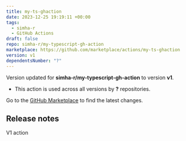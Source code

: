 ```yaml
---
title: my-ts-ghaction
date: 2023-12-25 19:19:11 +00:00
tags:
  - simha-r
  - GitHub Actions
draft: false
repo: simha-r/my-typescript-gh-action
marketplace: https://github.com/marketplace/actions/my-ts-ghaction
version: v1
dependentsNumber: "?"
---
```



Version updated for **simha-r/my-typescript-gh-action** to version **v1**.
- This action is used across all versions by **?** repositories.

Go to the [GitHub Marketplace](https://github.com/marketplace/actions/my-ts-ghaction) to find the latest changes.

## Release notes

V1 action

